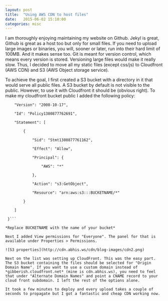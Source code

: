 ```yaml
---
layout: post
title:  "Using AWS CDN to host files"
date:   2015-06-02 15:10:00
categories: misc
---
```

I am thoroughly enjoying maintaining my website on Github. Jekyl is great, Github is great as a host too but only for small files. If you need to upload large images or binaries, you will, sooner or later, run into their hard limit of 100MB. And it makes sense too. Git is meant for version control, which means every version is stored. Versioning large files would make it really slow. Thus, I decided to move all my static files (except css/js) to Cloudfront (AWS CDN) and S3 (AWS Object storage service).

To achieve the goal, I first created a S3 bucket with a directory in it that would serve all public files. A S3 bucket by default is not visible to the public. However, to use it with Cloudfront it should be (obvious right). To make my cloudfront bucket public I added the following policy:

```{
	"Version": "2008-10-17",

	"Id": "Policy1380877762691",

	"Statement": [

		{

			"Sid": "Stmt1380877761162",

			"Effect": "Allow",

			"Principal": {

				"AWS": "*"

			},

			"Action": "s3:GetObject",

			"Resource": "arn:aws:s3:::BUCKETNAME/*"

		}

	]

 }```

*Replace BUCKETNAME with the name of your bucket*

Next I added View permissions for "Everyone". The panel for that is available under Properties > Permissions.

![S3 properties](http://cdn.abhis.ws/cdn/blog-images/cdn2.png)

Next on the list was setting up CloudFront. This was the easy part. The S3 bucket containing the files should be selected for "Origin Domain Name". If you want to use a custom domain instead of *gibberish.cloudfront.net* (mine is cdn.abhis.ws), you need to feel that under "Alternate Domain Names" and point a CNAME record to your cloud front subdomain. I left the rest of the options alone.

It took a few minutes to deploy and every upload takes a couple of seconds to propagate but I got a fantastic and cheap CDN working now.